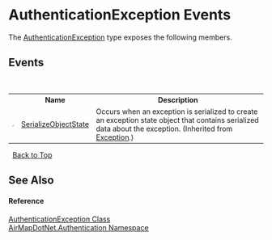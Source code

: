 # AuthenticationException Events
 

The <a href="T_AirMapDotNet_Authentication_AuthenticationException">AuthenticationException</a> type exposes the following members.


## Events
&nbsp;<table><tr><th></th><th>Name</th><th>Description</th></tr><tr><td>![Protected event](media/protevent.gif "Protected event")</td><td><a href="http://msdn2.microsoft.com/en-us/library/ee332915" target="_blank">SerializeObjectState</a></td><td>
Occurs when an exception is serialized to create an exception state object that contains serialized data about the exception.
 (Inherited from <a href="http://msdn2.microsoft.com/en-us/library/c18k6c59" target="_blank">Exception</a>.)</td></tr></table>&nbsp;
<a href="#authenticationexception-events">Back to Top</a>

## See Also


#### Reference
<a href="T_AirMapDotNet_Authentication_AuthenticationException">AuthenticationException Class</a><br /><a href="N_AirMapDotNet_Authentication">AirMapDotNet.Authentication Namespace</a><br />